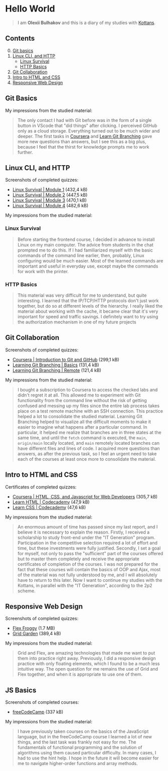# Hello World

> I am **Olexii Bulhakov** and this is a diary of my studies with [Kottans][1].

## Contents

0. [Git basics](#git-basics)
1. [Linux CLI, and HTTP](#linux-cli-and-http)
   - [Linux Survival](#linux-survival)
   - [HTTP Basics](#http-basics)
2. [Git Collaboration](#git-collaboration)
3. [Intro to HTML and CSS](#intro-to-html-and-css)
4. [Responsive Web Design](#responsive-web-design)

## Git Basics

My impressions from the studied material:

> The only contact I had with Git before was in the form of a single button in VScode that "did things" after clicking.
> I perceived GitHub only as a cloud storage. Everything turned out to be much wider and deeper. The first tasks in
> [Coursera][2] and [Learn Git Branching][3] gave more new questions than answers, but I see this as a big plus, because
> I feel that the thirst for knowledge prompts me to work further.

## Linux CLI, and HTTP

Screenshots of completed quizzes:

- [Linux Survival | Module 1](./task_linux_cli/quiz_1.png) (432,4 kB)
- [Linux Survival | Module 2](./task_linux_cli/quiz_2.png) (447,5 kB)
- [Linux Survival | Module 3](./task_linux_cli/quiz_3.png) (470,1 kB)
- [Linux Survival | Module 4](./task_linux_cli/quiz_4.png) (482,6 kB)

My impressions from the studied material:

### Linux Survival

> Before starting the frontend course, I decided in advance to install Linux on my main computer. The advice from
> students in the chat prompted me to do this. If I had familiarized myself with the basic commands of the command line
> earlier, then, probably, Linux configuring would be much easier. Most of the learned commands are important and useful
> in everyday use, except maybe the commands for work with the printer.

### HTTP Basics

> This material was very difficult for me to understand, but quite interesting. I learned that the IP/TCP/HTTP protocols
> don't just work together, but do so at different levels of the hierarchy. I really liked the material about working
> with the cache, it became clear that it's very important for speed and traffic savings. I definitely want to try using
> the authorization mechanism in one of my future projects

## Git Collaboration

Screenshots of completed quizzes:

- [Coursera | Introduction to Git and GitHub](./task_git_collaboration/git_course_result.pdf) (299,1 kB)
- [Learning Git Branching | Basics](./task_git_collaboration/branching_basics.png) (131,4 kB)
- [Learning Git Branching | Remote](./task_git_collaboration/branching_remote.png) (121,4 kB)

My impressions from the studied material:

> I bought a subscription to Coursera to access the checked labs and didn't regret it at all. This allowed me to
> experiment with Git functionality from the command line without the risk of getting confused and messing up my files
> since the entire lab process takes place on a test remote machine with an SSH connection. This practice helped a lot
> to consolidate the studied material. Learning Git Branching helped to visualize all the difficult moments to make it
> easier to imagine what happens after a particular command. In particular, it helped me realize that branches are in
> three states at the same time, and until the `fetch` command is executed, the `main`, `origin/main` locally located,
> and `main` remotely located branches can have different files and lines of code. I acquired more questions than
> answers, as after the previous task, so I feel an urgent need to take each of the courses at least once more to
> consolidate the material.

## Intro to HTML and CSS

Certificates of completed quizzes:

- [Coursera | HTML, CSS, and Javascript for Web Developers](./task_html_css_intro/html_css_js_coursera.pdf) (305,7 kB)
- [Learn HTML | Codecademy](./task_html_css_intro/html_codecademy.pdf) (47,9 kB)
- [Learn CSS | Codecademy](./task_html_css_intro/css_codecademy.pdf) (47,6 kB)

My impressions from the studied material:

> An enormous amount of time has passed since my last report, and I believe it is necessary to explain the reason.
> Firstly, I received a scholarship to study front-end under the "IT Generation" program. Participation in the
> competitive selection required a lot of effort and time, but these investments were fully justified. Secondly, I set a
> goal for myself, not only to pass the "sufficient" part of the courses offered but to master them completely and
> receive the appropriate certificates of completion of the courses. I was not prepared for the fact that these courses
> will contain the basics of OOP and Ajax, most of the material was not fully understood by me, and I will absolutely
> have to return to this later. Now I want to continue my studies with the Kottans, in parallel with the "IT
> Generation", according to the 2p2 scheme.

## Responsive Web Design

Screenshots of completed quizzes:

- [Flex Froggy](./task_responsive_web_design/flexbox_froggy.png) (1.7 MB)
- [Grid Garden](./task_responsive_web_design/grid_garden.png) (389,4 kB)

My impressions from the studied material:

> Grid and Flex, are amazing technologies that made me want to put them into practice right away. Previously, I did a
> responsive design practice with only floating elements, which I found to be a much less intuitive way. The open
> question for me remains the use of Grid and Flex together, and when it is appropriate to use one of them.

## JS Basics

Screenshots of completed courses:

- [freeCodeCamp](./task_js_basics/freecodecamp-js-basics.jpg) (337 kB)

My impressions from the studied material:

> I have previously taken courses on the basics of the JavaScript language, but in the freeCodeCamp course I learned a
> lot of new things, and the last task was frankly not easy for me. The fundamentals of functional programming and the
> solution of algorithms using them caused particular difficulty. In many cases, I had to use the hint help. I hope in
> the future it will become easier for me to navigate higher-order functions and array methods.

[1]: https://kottans.org/ "Kottans - Knowledge must be shared"
[2]: https://www.coursera.org/learn/introduction-git-github "Introduction to Git and GitHub | Coursera"
[3]: https://learngitbranching.js.org/ "Most visual and interactive way to learn Git on the web"
